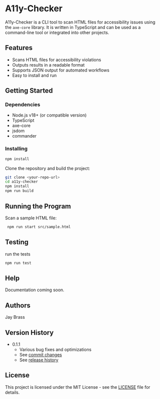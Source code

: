 # A11y-Checker

A11y-Checker is a CLI tool to scan HTML files for accessibility issues using the `axe-core` library. It is written in TypeScript and can be used as a command-line tool or integrated into other projects.

## Features

- Scans HTML files for accessibility violations
- Outputs results in a readable format
- Supports JSON output for automated workflows
- Easy to install and run

## Getting Started

### Dependencies

- Node.js v18+ (or compatible version)
- TypeScript
- axe-core
- jsdom
- commander

### Installing

```bash
npm install
```

Clone the repository and build the project:

```bash
git clone <your-repo-url>
cd a11y-checker
npm install
npm run build
```

## Running the Program

Scan a sample HTML file:

```bash
 npm run start src/sample.html
```

## Testing

run the tests

```bash
npm run test
```

## Help

Documentation coming soon.

## Authors

Jay Brass

## Version History

- 0.1.1
  - Various bug fixes and optimizations
  - See [commit changes](https://github.com/jemsco/a11y-checker/commits)
  - See [release history](https://github.com/jemsco/a11y-checker/releases)

## License

This project is licensed under the MIT License - see the [LICENSE](LICENSE) file for details.

